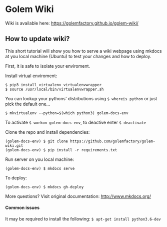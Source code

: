 # Golem Wiki

Wiki is available here:
https://golemfactory.github.io/golem-wiki/

## How to update wiki?

This short tutorial will show you how to serve a wiki webpage using mkdocs at you local machine (Ubuntu) to test your changes and how to deploy.

First, it is safe to isolate your enviroment.

Install virtual enviroment: 
```
$ pip3 install virtualenv virtualenvwrapper
$ source /usr/local/bin/virtualenvwrapper.sh
```
You can lookup your pythons' distributions using `$ whereis python` or just pick the default one...

```$ mkvirtualenv --python=$(which python3) golem-docs-env```

To activate `$ workon golem-docs-env`, to deactive enter `$ deactivate`

Clone the repo and install dependencies:

```
(golem-docs-env) $ git clone https://github.com/golemfactory/golem-wiki.git
(golem-docs-env) $ pip install -r requirements.txt
```

Run server on you local machine:

```(golem-docs-env) $ mkdocs serve```

To deploy:

```(golem-docs-env) $ mkdocs gh-deploy```

More questions? Visit original documentation: http://www.mkdocs.org/

#### Common issues
It may be required to install the following: `$ apt-get install python3.6-dev`
